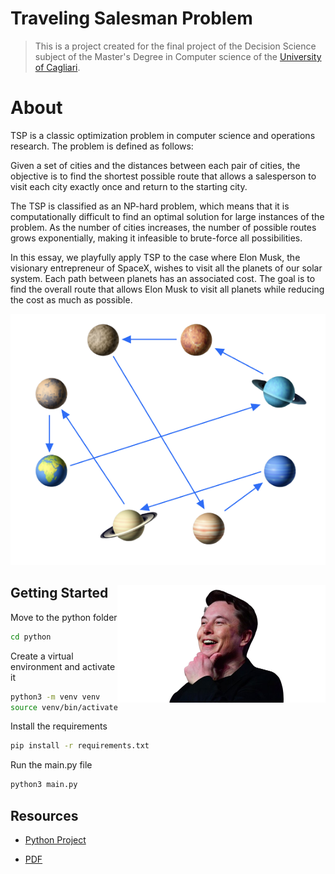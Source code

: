 # Traveling Salesman Problem

> This is a project created for the final project of the Decision Science subject of the Master's Degree in Computer science of the [University of Cagliari](https://www.unica.it/unica/en/homepage.page).

# About 
TSP is a classic optimization problem in computer science and operations research. The problem is defined as follows:

Given a set of cities and the distances between each pair of cities, the objective is to find the shortest possible route that allows a salesperson to visit each city exactly once and return to the starting city.

The TSP is classified as an NP-hard problem, which means that it is computationally difficult to find an optimal solution for large instances of the problem. As the number of cities increases, the number of possible routes grows exponentially, making it infeasible to brute-force all possibilities.

In this essay, we playfully apply TSP to the case where Elon Musk, the visionary entrepreneur of SpaceX, wishes to visit all the planets of our solar system. Each path between planets has an associated cost. The goal is to find the overall route that allows Elon Musk to visit all planets while reducing the cost as much as possible.

![Planets](./images/es_space_sol_connessa_without_back.png)


<div wigth="100%">
<img src="./images/elon-ruotato.png" alt="Elon Musk" width="333px" heigth="187px" align="right" title="Cloud title" >
<div>

## Getting Started

Move to the python folder
```bash
cd python
```

Create a virtual environment and activate it
```bash
python3 -m venv venv
source venv/bin/activate
```

Install the requirements
```bash
pip install -r requirements.txt
```

Run the main.py file
```bash
python3 main.py
```

## Resources

- [Python Project](TSP_PyCharm)

- [PDF](./TSP_come_Guida_tra_i_Pianeti.pdf)
